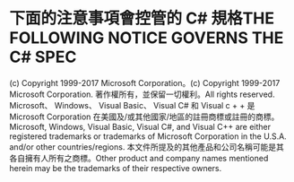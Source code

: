 <a name="the-following-notice-governs-the-c-spec"></a><span data-ttu-id="92568-101">下面的注意事項會控管的 C# 規格</span><span class="sxs-lookup"><span data-stu-id="92568-101">THE FOLLOWING NOTICE GOVERNS THE C# SPEC</span></span>
=====

<span data-ttu-id="92568-102">(c) Copyright 1999-2017 Microsoft Corporation。</span><span class="sxs-lookup"><span data-stu-id="92568-102">(c) Copyright 1999-2017 Microsoft Corporation.</span></span> <span data-ttu-id="92568-103">著作權所有，並保留一切權利。</span><span class="sxs-lookup"><span data-stu-id="92568-103">All rights reserved.</span></span>
<span data-ttu-id="92568-104">Microsoft、 Windows、 Visual Basic、 Visual C# 和 Visual c + + 是 Microsoft Corporation 在美國及/或其他國家/地區的註冊商標或註冊的商標。</span><span class="sxs-lookup"><span data-stu-id="92568-104">Microsoft, Windows, Visual Basic, Visual C#, and Visual C++ are either registered trademarks or trademarks of Microsoft Corporation in the U.S.A. and/or other countries/regions.</span></span>
<span data-ttu-id="92568-105">本文件所提及的其他產品和公司名稱可能是其各自擁有人所有之商標。</span><span class="sxs-lookup"><span data-stu-id="92568-105">Other product and company names mentioned herein may be the trademarks of their respective owners.</span></span>
